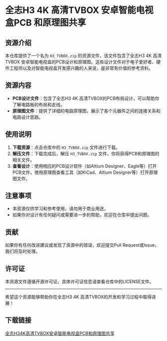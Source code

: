 # 全志H3 4K 高清TVBOX 安卓智能电视盒PCB 和原理图共享

## 资源介绍

本仓库提供了一个名为 `H3_TVBOX.zip` 的资源文件，该文件包含了全志H3 4K 高清TVBOX 安卓智能电视盒的PCB设计和原理图。这些设计文件对于电子爱好者、硬件工程师以及对智能电视盒开发感兴趣的人来说，是非常有价值的参考资料。

## 资源内容

- **PCB设计文件**：包含了全志H3 4K 高清TVBOX的PCB布局设计，可以帮助你了解电路板的布局和走线。
- **原理图文件**：提供了详细的电路原理图，展示了各个元器件之间的连接关系和电路设计思路。

## 使用说明

1. **下载资源**：点击仓库中的 `H3_TVBOX.zip` 文件进行下载。
2. **解压文件**：下载完成后，解压 `H3_TVBOX.zip` 文件，你将获得PCB和原理图的相关文件。
3. **查看设计**：使用相应的PCB设计软件（如Altium Designer、Eagle等）打开PCB文件，使用原理图查看工具（如KiCad、Altium Designer等）打开原理图文件。

## 注意事项

- 本资源仅供学习和参考使用，请勿用于商业用途。
- 如果你对设计有任何疑问或需要进一步的帮助，欢迎在仓库中提出问题。

## 贡献

如果你有任何改进建议或发现了资源中的错误，欢迎提交Pull Request或Issue，我们将及时处理。

## 许可证

本资源文件遵循开源许可证，具体许可证信息请查看仓库中的LICENSE文件。

---

希望这个资源能够帮助你在全志H3 4K 高清TVBOX的开发和学习过程中取得进展！

## 下载链接

[全志H34K高清TVBOX安卓智能电视盒PCB和原理图共享](https://pan.quark.cn/s/cdcc618204c5)